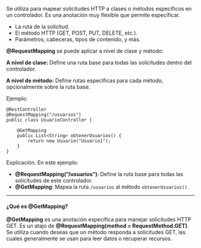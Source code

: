 Se utiliza para mapear solicitudes HTTP a clases o métodos específicos en un controlador. Es una anotación muy flexible que permite especificar.

- La ruta de la solicitud.
- El método HTTP (GET, POST, PUT, DELETE, etc.).
- Parámetros, cabeceras, tipos de contenido, y más.

**@RequestMapping** se puede aplicar a nivel de clase y método:

**A nivel de clase:** Define una ruta base para todas las solicitudes dentro del controlador.

**A nivel de método:** Define rutas específicas para cada método, opcionalmente sobre la ruta base.

Ejemplo:
```
@RestController
@RequestMapping("/usuarios")
public class UsuarioController {
 
    @GetMapping
    public List<String> obtenerUsuarios() {
        return new Usuario("Usuario1");
    }
}
```

Explicación.
En este ejemplo:

- **@RequestMapping(“/usuarios”)**: Define la ruta base para todas las solicitudes de este controlador.
- **@GetMapping**: Mapea la ruta `/usuarios` al método `obtenerUsuarios()`.

---

#### **¿Qué es @GetMapping?**

**@GetMapping** es una anotación específica para manejar solicitudes HTTP GET. Es un atajo de **@RequestMapping(method = RequestMethod.GET)**. Se utiliza cuando deseas que un método responda a solicitudes GET, las cuales generalmente se usan para leer datos o recuperar recursos.